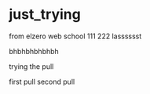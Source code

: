 # just_trying
from elzero web school
111
222
lasssssst

bhbhbhbhbhbh

trying the pull


first pull
second pull
